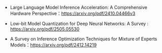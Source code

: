 




- Large Language Model Inference Acceleration: A Comprehensive Hardware Perspective：https://arxiv.org/pdf/2410.04466v3


- Low-bit Model Quantization for Deep Neural Networks: A Survey : https://arxiv.org/pdf/2505.05530


- A Survey on Inference Optimization Techniques for Mixture of Experts Models：https://arxiv.org/pdf/2412.14219
